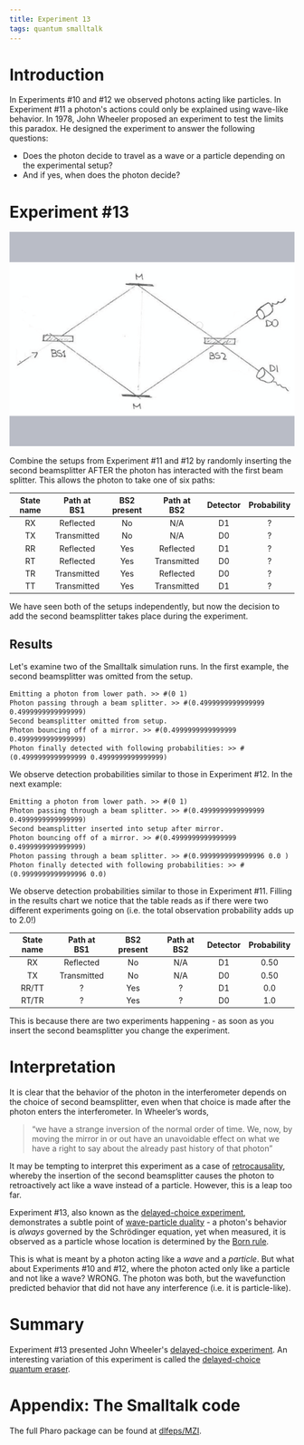 ```yaml
---
title: Experiment 13
tags: quantum smalltalk
---
```



# Introduction
In Experiments #10 and #12 we observed photons acting like particles. In Experiment #11 a photon's actions could only be explained using wave-like behavior. In 1978, John Wheeler proposed an experiment to test the limits this paradox. He designed the experiment to answer the following questions: 
  - Does the photon decide to travel as a wave or a particle depending on the experimental setup? 
  - And if yes, when does the photon decide?


# Experiment #13
![Experiment #13](/assets/images/exp4.gif "Experiment #13")

Combine the setups from Experiment #11 and #12 by randomly inserting the second beamsplitter AFTER the photon has interacted with the first beam splitter. This allows the photon to take one of six paths:

| State name | Path at BS1 | BS2 present | Path at BS2 | Detector | Probability |
|:----------:|:-----------:|:-----------:|:-----------:|:--------:|:-----------:|
|     RX     |  Reflected  |      No     |     N/A     |    D1    |      ?      |
|     TX     | Transmitted |      No     |     N/A     |    D0    |      ?      |
|     RR     |  Reflected  |     Yes     |  Reflected  |    D1    |      ?      |
|     RT     |  Reflected  |     Yes     | Transmitted |    D0    |      ?      |
|     TR     | Transmitted |     Yes     |  Reflected  |    D0    |      ?      |
|     TT     | Transmitted |     Yes     | Transmitted |    D1    |      ?      |

We have seen both of the setups independently, but now the decision to add the second beamsplitter takes place during the experiment. 

## Results

Let's examine two of the Smalltalk simulation runs. In the first example, the second beamsplitter was omitted from the setup.

```
Emitting a photon from lower path. >> #(0 1)
Photon passing through a beam splitter. >> #(0.4999999999999999 0.4999999999999999)
Second beamsplitter omitted from setup. 
Photon bouncing off of a mirror. >> #(0.4999999999999999 0.4999999999999999)
Photon finally detected with following probabilities: >> #(0.4999999999999999 0.4999999999999999)

```
We observe detection probabilities similar to those in Experiment #12. In the next example:

```
Emitting a photon from lower path. >> #(0 1)
Photon passing through a beam splitter. >> #(0.4999999999999999 0.4999999999999999)
Second beamsplitter inserted into setup after mirror. 
Photon bouncing off of a mirror. >> #(0.4999999999999999 0.4999999999999999)
Photon passing through a beam splitter. >> #(0.9999999999999996 0.0 )
Photon finally detected with following probabilities: >> #(0.9999999999999996 0.0)
```

We observe detection probabilities similar to those in Experiment #11. Filling in the results chart we notice that the table reads as if there were two different experiments going on (i.e. the total observation probability adds up to 2.0!)

| State name | Path at BS1 | BS2 present | Path at BS2 | Detector | Probability |
|:----------:|:-----------:|:-----------:|:-----------:|:--------:|:-----------:|
|     RX     |  Reflected  |      No     |     N/A     |    D1    |     0.50    |
|     TX     | Transmitted |      No     |     N/A     |    D0    |     0.50    |
|    RR/TT   |      ?      |     Yes     |      ?      |    D1    |     0.0     |
|    RT/TR   |      ?      |     Yes     |      ?      |    D0    |     1.0     |

This is because there are two experiments happening - as soon as you insert the second beamsplitter you change the experiment.

# Interpretation
It is clear that the behavior of the photon in the interferometer depends on the choice of second beamsplitter, even when that choice is made after the photon enters the interferometer. In Wheeler’s words, 

> “we have a strange inversion of the normal order of time. We, now, by moving the mirror in or out have an unavoidable effect on what we have a right to say about the already past history of that photon”

It may be tempting to interpret this experiment as a case of [retrocausality](https://en.wikipedia.org/wiki/Retrocausality), whereby the insertion of the second beamsplitter causes the photon to retroactively act like a wave instead of a particle. However, this is a leap too far. 

Experiment #13, also known as the [delayed-choice experiment](https://en.wikipedia.org/wiki/Wheeler%27s_delayed-choice_experiment), demonstrates a  subtle point of [wave-particle duality](https://en.wikipedia.org/w/index.php?title=Wave%E2%80%93particle_duality) - a photon's behavior is *always* governed by the Schrödinger equation, yet when measured, it is observed as a particle whose location is determined by the [Born rule](https://en.wikipedia.org/wiki/Born_rule).

This is what is meant by a photon acting like a *wave* and a *particle*. But what about Experiments #10 and #12, where the photon acted only like a particle and not like a wave? WRONG. The photon was both, but the wavefunction predicted behavior that did not have any interference (i.e. it is particle-like).

# Summary
Experiment #13 presented John Wheeler's [delayed-choice experiment](https://en.wikipedia.org/wiki/Wheeler%27s_delayed-choice_experiment). An interesting variation of this experiment is called the [delayed-choice quantum eraser](https://en.wikipedia.org/wiki/Delayed-choice_quantum_eraser).

# Appendix: The Smalltalk code
The full Pharo package can be found at [dlfeps/MZI](https://github.com/dlfelps/MZI). 
